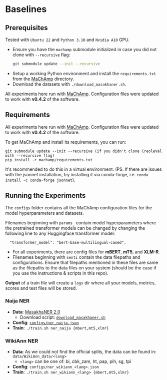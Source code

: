 # Baselines


## Prerequisites
Tested with `Ubuntu 22` and `Python 3.10` and `Nvidia A10` GPU.
- Ensure you have the `machamp` submodule initialized in case you did not clone with `--recursive` flag:
  ```bash
  git submodule update --init --recursive
  ```
- Setup a working Python environment and install the `requirements.txt` from the [MaChAmp](..) directory.
- Download the datasets with `./download_masakhaner.sh`.

All experiments here run with [MaChAmp](https://github.com/machamp-nlp/machamp.git). Configuration files were updated to work with **v0.4.2** of the software.


## Requirements
All experiments here run with [MaChAmp](https://github.com/machamp-nlp/machamp.git).  Configuration files were updated to work with **v0.4.2** of the software.

To get MaChAmp and install its requirements, you can run:

```
git submodule update --init --recursive (if you didn't clone CreoleVal with --recursive flag)
pip install -r machamp/requirements.txt
```

It's recommended to do this in a virtual environment.  (PS. If there are issues with the jsonnet installation, try installing it via conda-forge, i.e. `conda install -c conda-forge jsonnet`).


## Running the Experiments
The `configs` folder contains all the MaChAmp configuration files for the model hyperparameters and datasets.

Filenames beginning with `params_` contain model hyperparameters where the pretrained transformer models can be changed by changing the following line to any Huggingface transformer model:
  ```
    "transformer_model": "bert-base-multilingual-cased",
  ```
  - For all experiments, there are config files for **mBERT**, **mT5**, and **XLM-R**.
  - Filenames beginning with `senti` contain the data filepaths and configurations. Ensure that filepaths mentioned in these files are same as the filepaths to the data files on your system (should be the case if you use the instructions & scripts in this repo).

**Output** of a train file will create a `logs` dir where all your models, metrics, scores and test files will be stored.

### Naija NER

- **Data**: [MasakhaNER 2.0](https://github.com/masakhane-io/masakhane-ner/tree/main/MasakhaNER2.0/data/pcm/)
  - Download script: [`download_masakhaner.sh`](download_masakhaner.sh)
- **Config**: [`configs/ner_naija.json`](configs/ner_naija.json)
- **Train**: `./train.sh ner_naija {mbert,mt5,xlmr}`


### WikiAnn NER

- **Data**: As we could not find the official splits, the data can be found in: `data/WikiAnn_data/<lang>`
  - `<lang>` can be one of: bi, cbk_zam, ht, pap, pih, sg, tpi
- **Config**: `configs/ner_wikiann_<lang>.json`
- **Train**: `./train.sh ner_wikiann_<lang> {mbert,mt5,xlmr}`
